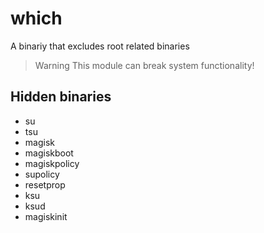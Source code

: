 # which

A binariy that excludes root related binaries

> Warning
> This module can break system functionality!

## Hidden binaries

- su 
- tsu
- magisk
- magiskboot
- magiskpolicy
- supolicy
- resetprop
- ksu
- ksud
- magiskinit